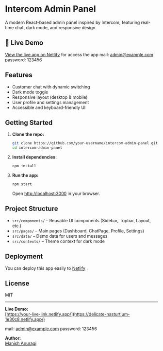 # Intercom Admin Panel

A modern React-based admin panel inspired by Intercom, featuring real-time chat, dark mode, and responsive design.

## 🚀 Live Demo

[View the live app on Netlify](https://delicate-nasturtium-1e30c8.netlify.app/) <!-- Replace with your actual Netlify/Vercel link -->
for access the app 
mail: admin@example.com
password: 123456
## Features

- Customer chat with dynamic switching
- Dark mode toggle
- Responsive layout (desktop & mobile)
- User profile and settings management
- Accessible and keyboard-friendly UI

## Getting Started

1. **Clone the repo:**

   ```sh
   git clone https://github.com/your-username/intercom-admin-panel.git
   cd intercom-admin-panel
   ```

2. **Install dependencies:**

   ```sh
   npm install
   ```

3. **Run the app:**
   ```sh
   npm start
   ```
   Open [http://localhost:3000](http://localhost:3000) in your browser.

## Project Structure

- `src/components/` – Reusable UI components (Sidebar, Topbar, Layout, etc.)
- `src/pages/` – Main pages (Dashboard, ChatPage, Profile, Settings)
- `src/data/` – Demo data for users and messages
- `src/contexts/` – Theme context for dark mode

## Deployment

You can deploy this app easily to [Netlify](https://www.netlify.com/) .

## License

MIT

---

**Live Demo:**  
[https://your-live-link.netlify.app/](https://delicate-nasturtium-1e30c8.netlify.app/)

mail: admin@example.com
password: 123456<!-- Replace with your actual Netlify/Vercel link -->

**Author:**  
[Manish Anuragi](https://github.com/man58ish)
